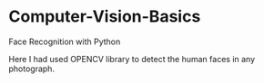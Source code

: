 # Computer-Vision-Basics
Face Recognition with Python

Here I had used OPENCV library to detect the human faces in any photograph. 
